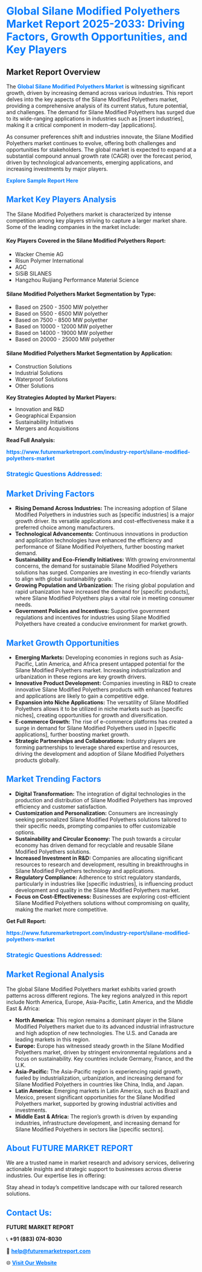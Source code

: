 <h1 style="color: #007BFF;">Global Silane Modified Polyethers Market Report 2025-2033: Driving Factors, Growth Opportunities, and Key Players</h1>

<section id="overview">
<h2>Market Report Overview</h2>
<p>The <a href="https://www.futuremarketreport.com/industry-report/silane-modified-polyethers-market" style="color: #007BFF; text-decoration: none;"><strong>Global Silane Modified Polyethers Market</strong></a> is witnessing significant growth, driven by increasing demand across various industries. This report delves into the key aspects of the Silane Modified Polyethers market, providing a comprehensive analysis of its current status, future potential, and challenges. The demand for Silane Modified Polyethers has surged due to its wide-ranging applications in industries such as [insert industries], making it a critical component in modern-day [applications].</p>
<p>As consumer preferences shift and industries innovate, the Silane Modified Polyethers market continues to evolve, offering both challenges and opportunities for stakeholders. The global market is expected to expand at a substantial compound annual growth rate (CAGR) over the forecast period, driven by technological advancements, emerging applications, and increasing investments by major players.</p>
</section>

<section id="overview">
<p><a href="https://www.futuremarketreport.com/request-sample/reportId=114920" style="color: #007BFF; text-decoration: none;"><strong>Explore Sample Report Here</strong></a></p>
</section>

<section id="key-players">
<h2 style="color: #007BFF;">Market Key Players Analysis</h2>
<p>The Silane Modified Polyethers market is characterized by intense competition among key players striving to capture a larger market share. Some of the leading companies in the market include:</p>
<h4>Key Players Covered in the Silane Modified Polyethers Report:</h4>
<ul><li>Wacker Chemie AG</li><li>Risun Polymer International</li><li>AGC</li><li>SiSiB SILANES</li><li>Hangzhou Ruijiang Performance Material Science</li></ul>
<h4>Silane Modified Polyethers Market Segmentation by Type:</h4>
<ul><li>Based on 2500 - 3500 MW polyether</li><li>Based on 5500 - 6500 MW polyether</li><li>Based on 7500 - 8500 MW polyether</li><li>Based on 10000 - 12000 MW polyether</li><li>Based on 14000 - 19000 MW polyether</li><li>Based on 20000 - 25000 MW polyether</li></ul>

<h4>Silane Modified Polyethers Market Segmentation by Application:</h4>
<ul><li>Construction Solutions</li><li>Industrial Solutions</li><li>Waterproof Solutions</li><li>Other Solutions</li></ul>
<p><strong>Key Strategies Adopted by Market Players:</strong></p>
<ul>
<li>Innovation and R&D</li>
<li>Geographical Expansion</li>
<li>Sustainability Initiatives</li>
<li>Mergers and Acquisitions</li>
</ul>
</section>

<section>
<p><strong>Read Full Analysis: </strong></p><a href="https://www.futuremarketreport.com/industry-report/silane-modified-polyethers-market" style="color: #007BFF; text-decoration: none;"><strong>https://www.futuremarketreport.com/industry-report/silane-modified-polyethers-market</strong></a>
<h3 style="color: #007BFF;">Strategic Questions Addressed:</h3>
</section>

<section id="driving-factors">
<h2 style="color: #007BFF;">Market Driving Factors</h2>
<ul>
<li><strong>Rising Demand Across Industries:</strong> The increasing adoption of Silane Modified Polyethers in industries such as [specific industries] is a major growth driver. Its versatile applications and cost-effectiveness make it a preferred choice among manufacturers.</li>
<li><strong>Technological Advancements:</strong> Continuous innovations in production and application technologies have enhanced the efficiency and performance of Silane Modified Polyethers, further boosting market demand.</li>
<li><strong>Sustainability and Eco-Friendly Initiatives:</strong> With growing environmental concerns, the demand for sustainable Silane Modified Polyethers solutions has surged. Companies are investing in eco-friendly variants to align with global sustainability goals.</li>
<li><strong>Growing Population and Urbanization:</strong> The rising global population and rapid urbanization have increased the demand for [specific products], where Silane Modified Polyethers plays a vital role in meeting consumer needs.</li>
<li><strong>Government Policies and Incentives:</strong> Supportive government regulations and incentives for industries using Silane Modified Polyethers have created a conducive environment for market growth.</li>
</ul>
</section>

<section id="growth-opportunities">
<h2 style="color: #007BFF;">Market Growth Opportunities</h2>
<ul>
<li><strong>Emerging Markets:</strong> Developing economies in regions such as Asia-Pacific, Latin America, and Africa present untapped potential for the Silane Modified Polyethers market. Increasing industrialization and urbanization in these regions are key growth drivers.</li>
<li><strong>Innovative Product Development:</strong> Companies investing in R&D to create innovative Silane Modified Polyethers products with enhanced features and applications are likely to gain a competitive edge.</li>
<li><strong>Expansion into Niche Applications:</strong> The versatility of Silane Modified Polyethers allows it to be utilized in niche markets such as [specific niches], creating opportunities for growth and diversification.</li>
<li><strong>E-commerce Growth:</strong> The rise of e-commerce platforms has created a surge in demand for Silane Modified Polyethers used in [specific applications], further boosting market growth.</li>
<li><strong>Strategic Partnerships and Collaborations:</strong> Industry players are forming partnerships to leverage shared expertise and resources, driving the development and adoption of Silane Modified Polyethers products globally.</li>
</ul>
</section>

<section id="trending-factors">
<h2 style="color: #007BFF;">Market Trending Factors</h2>
<ul>
<li><strong>Digital Transformation:</strong> The integration of digital technologies in the production and distribution of Silane Modified Polyethers has improved efficiency and customer satisfaction.</li>
<li><strong>Customization and Personalization:</strong> Consumers are increasingly seeking personalized Silane Modified Polyethers solutions tailored to their specific needs, prompting companies to offer customizable options.</li>
<li><strong>Sustainability and Circular Economy:</strong> The push towards a circular economy has driven demand for recyclable and reusable Silane Modified Polyethers solutions.</li>
<li><strong>Increased Investment in R&D:</strong> Companies are allocating significant resources to research and development, resulting in breakthroughs in Silane Modified Polyethers technology and applications.</li>
<li><strong>Regulatory Compliance:</strong> Adherence to strict regulatory standards, particularly in industries like [specific industries], is influencing product development and quality in the Silane Modified Polyethers market.</li>
<li><strong>Focus on Cost-Effectiveness:</strong> Businesses are exploring cost-efficient Silane Modified Polyethers solutions without compromising on quality, making the market more competitive.</li>
</ul>
</section>

<section>
<p><strong>Get Full Report: </strong></p><a href="https://www.futuremarketreport.com/industry-report/silane-modified-polyethers-market" style="color: #007BFF; text-decoration: none;"><strong>https://www.futuremarketreport.com/industry-report/silane-modified-polyethers-market</strong></a>
<h3 style="color: #007BFF;">Strategic Questions Addressed:</h3>
</section>


<section id="regional-analysis">
<h2 style="color: #007BFF;">Market Regional Analysis</h2>
<p>The global Silane Modified Polyethers market exhibits varied growth patterns across different regions. The key regions analyzed in this report include North America, Europe, Asia-Pacific, Latin America, and the Middle East & Africa:</p>
<ul>
<li><strong>North America:</strong> This region remains a dominant player in the Silane Modified Polyethers market due to its advanced industrial infrastructure and high adoption of new technologies. The U.S. and Canada are leading markets in this region.</li>
<li><strong>Europe:</strong> Europe has witnessed steady growth in the Silane Modified Polyethers market, driven by stringent environmental regulations and a focus on sustainability. Key countries include Germany, France, and the U.K.</li>
<li><strong>Asia-Pacific:</strong> The Asia-Pacific region is experiencing rapid growth, fueled by industrialization, urbanization, and increasing demand for Silane Modified Polyethers in countries like China, India, and Japan.</li>
<li><strong>Latin America:</strong> Emerging markets in Latin America, such as Brazil and Mexico, present significant opportunities for the Silane Modified Polyethers market, supported by growing industrial activities and investments.</li>
<li><strong>Middle East & Africa:</strong> The region’s growth is driven by expanding industries, infrastructure development, and increasing demand for Silane Modified Polyethers in sectors like [specific sectors].</li>
</ul>
</section>

<footer>
<h2 style="color: #007BFF;">About FUTURE MARKET REPORT</h2>
<p>We are a trusted name in market research and advisory services, delivering actionable insights and strategic support to businesses across diverse industries. Our expertise lies in offering:</p>

<p>Stay ahead in today’s competitive landscape with our tailored research solutions.</p>

<h2 style="color: #007BFF;">Contact Us:</h2>
<p><strong>FUTURE MARKET REPORT</strong></p>
<p>📞 <strong>+91 (883) 074-8030</strong></p>
<p>📧 <strong><a href="mailto:help@futuremarketreport.com" style="color: #007BFF;">help@futuremarketreport.com</a></strong></p>
<p>🌐 <strong><a href="https://www.futuremarketreport.com/" style="color: #007BFF;">Visit Our Website</a></strong></p>
</footer>